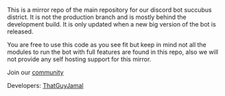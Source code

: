 This is a mirror repo of the main repository for our discord bot succubus district. It is not the production branch and is mostly behind the development build. It is only updated when a new big version of the bot is released.

You are free to use this code as you see fit but keep in mind not all the modules to run the bot with full features are found in this repo, also we will not provide any self hosting support for this mirror. 

Join our [community](https://discord.com/invite/N79DZsm3m2)

Developers: [ThatGuyJamal](https://github.com/ThatGuyJamal)

